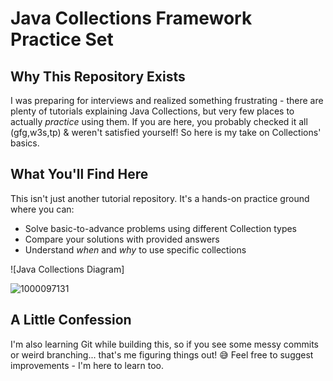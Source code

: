 # Java Collections Framework Practice Set

## Why This Repository Exists

I was preparing for interviews and realized something frustrating - there are plenty of tutorials explaining Java Collections, but very few places to actually *practice* using them.
If you are here, you probably checked it all (gfg,w3s,tp) & weren't satisfied yourself! So here is my take on Collections' basics.

## What You'll Find Here

This isn't just another tutorial repository. It's a hands-on practice ground where you can:
- Solve basic-to-advance problems using different Collection types
- Compare your solutions with provided answers
- Understand *when* and *why* to use specific collections

![Java Collections Diagram]

![1000097131](https://github.com/user-attachments/assets/4e786b41-ca2d-4729-905e-412088fd3ac6)


## A Little Confession

I'm also learning Git while building this, so if you see some messy commits or weird branching... that's me figuring things out! 😅 Feel free to suggest improvements - I'm here to learn too.
